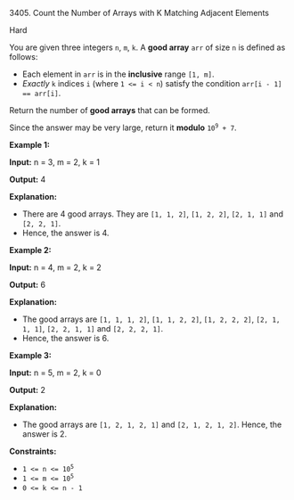 3405\. Count the Number of Arrays with K Matching Adjacent Elements

Hard

You are given three integers `n`, `m`, `k`. A **good array** `arr` of size `n` is defined as follows:

*   Each element in `arr` is in the **inclusive** range `[1, m]`.
*   _Exactly_ `k` indices `i` (where `1 <= i < n`) satisfy the condition `arr[i - 1] == arr[i]`.

Return the number of **good arrays** that can be formed.

Since the answer may be very large, return it **modulo** <code>10<sup>9</sup> + 7</code>.

**Example 1:**

**Input:** n = 3, m = 2, k = 1

**Output:** 4

**Explanation:**

*   There are 4 good arrays. They are `[1, 1, 2]`, `[1, 2, 2]`, `[2, 1, 1]` and `[2, 2, 1]`.
*   Hence, the answer is 4.

**Example 2:**

**Input:** n = 4, m = 2, k = 2

**Output:** 6

**Explanation:**

*   The good arrays are `[1, 1, 1, 2]`, `[1, 1, 2, 2]`, `[1, 2, 2, 2]`, `[2, 1, 1, 1]`, `[2, 2, 1, 1]` and `[2, 2, 2, 1]`.
*   Hence, the answer is 6.

**Example 3:**

**Input:** n = 5, m = 2, k = 0

**Output:** 2

**Explanation:**

*   The good arrays are `[1, 2, 1, 2, 1]` and `[2, 1, 2, 1, 2]`. Hence, the answer is 2.

**Constraints:**

*   <code>1 <= n <= 10<sup>5</sup></code>
*   <code>1 <= m <= 10<sup>5</sup></code>
*   `0 <= k <= n - 1`